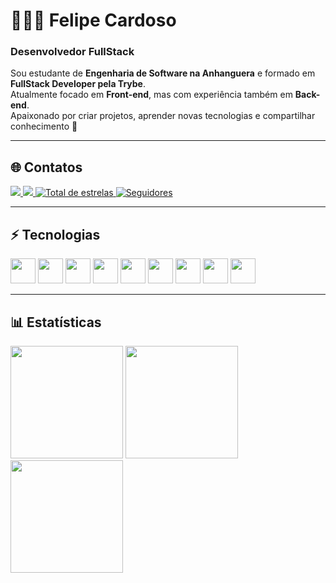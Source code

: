# 👨🏻‍💻 Felipe Cardoso
### Desenvolvedor FullStack 

Sou estudante de **Engenharia de Software na Anhanguera** e formado em **FullStack Developer pela Trybe**.  
Atualmente focado em **Front-end**, mas com experiência também em **Back-end**.  
Apaixonado por criar projetos, aprender novas tecnologias e compartilhar conhecimento 🚀

---

## 🌐 Contatos

<a href="https://linkedin.com/in/fecardosodev">
  <img src="https://img.shields.io/badge/-LinkedIn-0A66C2?style=for-the-badge&logo=linkedin&logoColor=white" />
</a>
<a href="mailto:felipecardoso1530@gmail.com">
  <img src="https://img.shields.io/badge/-Email-D14836?style=for-the-badge&logo=gmail&logoColor=white"/>
</a>
<a href="https://github.com/fecardoso7?tab=repositories&sort=stargazers">
  <img 
      alt="Total de estrelas" 
      title="Total de estrelas GitHub" 
      src="https://custom-icon-badges.demolab.com/github/stars/fecardoso7?color=55960c&style=for-the-badge&labelColor=488207&logo=star&label=estrelas"
  />
</a>
<a href="https://github.com/fecardoso7?tab=followers">
  <img 
      alt="Seguidores" 
      title="Me siga no GitHub" 
      src="https://custom-icon-badges.demolab.com/github/followers/fecardoso7?color=236ad3&labelColor=1155ba&style=for-the-badge&logo=github&label=Seguidores&logoColor=white"
  />
</a>

---

## ⚡ Tecnologias

<img src="https://cdn.jsdelivr.net/gh/devicons/devicon/icons/html5/html5-original.svg" width="40"/>
<img src="https://cdn.jsdelivr.net/gh/devicons/devicon/icons/css3/css3-original.svg" width="40"/>
<img src="https://cdn.jsdelivr.net/gh/devicons/devicon/icons/javascript/javascript-original.svg" width="40"/>
<img src="https://cdn.jsdelivr.net/gh/devicons/devicon/icons/typescript/typescript-original.svg" width="40"/>
<img src="https://cdn.jsdelivr.net/gh/devicons/devicon/icons/react/react-original.svg" width="40"/>
<img src="https://cdn.jsdelivr.net/gh/devicons/devicon/icons/nextjs/nextjs-original.svg" width="40"/>
<img src="https://cdn.jsdelivr.net/gh/devicons/devicon/icons/nodejs/nodejs-original.svg" width="40"/>
<img src="https://cdn.jsdelivr.net/gh/devicons/devicon/icons/git/git-original.svg" width="40"/>
<img src="https://cdn.jsdelivr.net/gh/devicons/devicon/icons/python/python-original.svg" width="40"/>

---

## 📊 Estatísticas

<img height="180em" src="https://github-readme-stats.vercel.app/api?username=fecardoso7&show_icons=true&theme=tokyonight&include_all_commits=true&count_private=true"/>
<img height="180em" src="https://github-readme-stats.vercel.app/api/top-langs/?username=fecardoso7&layout=compact&langs_count=7&theme=tokyonight"/>

<img src="https://streak-stats.demolab.com?user=fecardoso7&theme=tokyonight&hide_border=true" height="180em"/>
